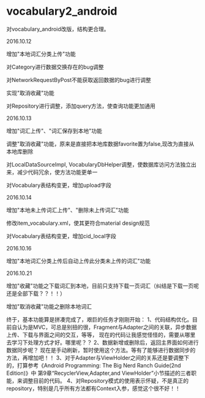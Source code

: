 # vocabulary2_android
对vocabulary_android改版，结构更合理。

2016.10.12
<p>增加"本地词汇分类上传"功能</p>
<p>对Category进行数据交换存在的bug调整</p>
<p>对NetworkRequestByPost不能获取返回数据的bug进行调整</p>
<p>实现"取消收藏"功能</p>
<p>对Repository进行调整，添加query方法，使查询功能更加通用</p>

2016.10.13
<p>增加"词汇上传"、"词汇保存到本地"功能</p>
<p>调整"取消收藏"功能，原来是直接把本地库数据favorite置为false,现改为直接从本地库删除</p>
<p>对LocalDataSourceImpl, VocabularyDbHelper调整，使数据库访问方法独立出来，减少代码冗余，使方法功能更单一</p>
<p>对Vocabulary表结构变更，增加upload字段</p>

2016.10.14
<p>增加"本地未上传词汇上传"、"删除未上传词汇"功能</p>
<p>修改item_vocabulary.xml，使其更符合material design规范</p>
<p>对Vocabulary表结构变更，增加cid_local字段</p>

2016.10.16
<p>增加"本地词汇分类上传后自动上传此分类未上传的词汇"功能</p>

2016.10.21
<p>增加"收藏"功能之下载词汇到本地，目前只支持下载一页词汇（纠结是下载一页呢还是全部下载？？！！）</>
<p>增加"取消收藏"功能之删除本地词汇</p>
<p>终于，基本功能算是拼凑完成了，艰巨的任务才刚刚开始：
    1、代码结构优化。目前自认为是MVC，可总是别扭的很，Fragment与Adapter之间的关联，异步数据上传、下载与界面之间的交互，等等，
    现在的代码让我感觉怪怪的，需要从哪里去学习下处理方式才好。哪里呢？？
    2、数据新增或删除后，返回主界面如何进行数据同步呢？ 现在是手动刷新，暂时使用这个方法。等有了能够进行数据同步的方法，再增加吧！！
    3、对于Adapter与ViewHolder之间的关系还是要调整下的，打算参考《Android Programming: The Big Nerd Ranch Guide(2nd Edition)》中
    第9章“RecyclerView,Adapter,and ViewHolder”小节描述的三者职能，来调整目前的代码。
    4、对Repository模式的使用表示怀疑，不是真正的repository，特别是几乎所有方法都有Context入参，感觉这个很不好！！
</p>
